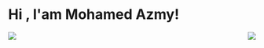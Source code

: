 # Hi , I'am Mohamed Azmy!

<img align="left" src="https://github-readme-stats.vercel.app/api?username=a7my&show_icons=true&theme=radical" />
<img align="right" src="https://github-readme-stats.vercel.app/api/top-langs/?username=a7my" />
